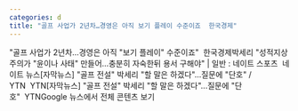 ```yaml
---
categories: d
title: "골프 사업가 2년차…경영은 아직 보기 플레이 수준이죠  한국경제"
---
```

"골프 사업가 2년차…경영은 아직 "보기 플레이" 수준이죠"&nbsp;&nbsp;한국경제박세리 "성적지상주의가 "윤이나 사태" 만들어…충분히 자숙한뒤 용서 구해야" | 일반 : 네이트 스포츠&nbsp;&nbsp;네이트 뉴스[자막뉴스] "골프 전설" 박세리 "할 말은 하겠다"...질문에 "단호" / YTN&nbsp;&nbsp;YTN[자막뉴스] "골프 전설" 박세리 "할 말은 하겠다"...질문에 "단호"&nbsp;&nbsp;YTNGoogle 뉴스에서 전체 콘텐츠 보기